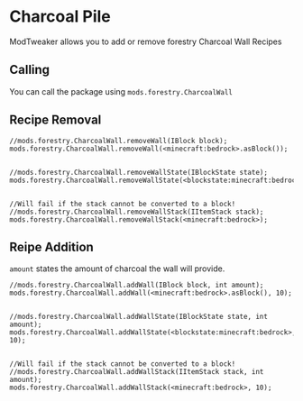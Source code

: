 # Charcoal Pile

ModTweaker allows you to add or remove forestry Charcoal Wall Recipes

## Calling
You can call the  package using `mods.forestry.CharcoalWall`

## Recipe Removal

```zenscript
//mods.forestry.CharcoalWall.removeWall(IBlock block);
mods.forestry.CharcoalWall.removeWall(<minecraft:bedrock>.asBlock());


//mods.forestry.CharcoalWall.removeWallState(IBlockState state);
mods.forestry.CharcoalWall.removeWallState(<blockstate:minecraft:bedrock>);


//Will fail if the stack cannot be converted to a block!
//mods.forestry.CharcoalWall.removeWallStack(IItemStack stack);
mods.forestry.CharcoalWall.removeWallStack(<minecraft:bedrock>);
```


## Reipe Addition

`amount` states the amount of charcoal the wall will provide.

```zenscript
//mods.forestry.CharcoalWall.addWall(IBlock block, int amount);
mods.forestry.CharcoalWall.addWall(<minecraft:bedrock>.asBlock(), 10);


//mods.forestry.CharcoalWall.addWallState(IBlockState state, int amount);
mods.forestry.CharcoalWall.addWallState(<blockstate:minecraft:bedrock>, 10);


//Will fail if the stack cannot be converted to a block!
//mods.forestry.CharcoalWall.addWallStack(IItemStack stack, int amount);
mods.forestry.CharcoalWall.addWallStack(<minecraft:bedrock>, 10);
```

